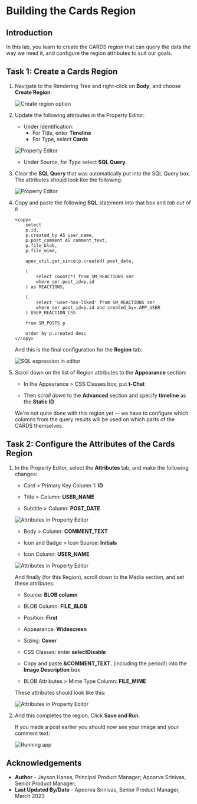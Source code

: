 # Building the Cards Region

## Introduction

In this lab, you learn to create the CARDS region that can query the data
the way we need it, and configure the region attributes to suit our
goals.

## **Task 1**: Create a Cards Region

1. Navigate to the Rendering Tree and right-click on **Body**, and
choose **Create Region**.   

    ![Create region option](images/create-region.png)

2. Update the following attributes in the Property Editor:

    - Under Identification:
         - For Title, enter **Timeline**
         - For Type, select **Cards**

    ![Property Editor](images/title-type.png)

    - Under Source, for Type select **SQL Query**.

3.  Clear the **SQL Query** that was automatically put into the SQL
    Query box. The attributes should look like the following:

    ![Property Editor](images/type-sql.png)

4.  Copy and paste the following **SQL** statement into that box and
    *tab out* of it

    ```
    <copy>
        select
        p.id,
        p.created_by AS user_name,
        p.post_comment AS comment_text,
        p.file_blob,
        p.file_mime,
        
        apex_util.get_since(p.created) post_date,

        (
            select count(*) from SM_REACTIONS smr 
            where smr.post_id=p.id
        ) as REACTIONS,

        (
            select 'user-has-liked' from SM_REACTIONS smr 
            where smr.post_id=p.id and created_by=:APP_USER
        ) USER_REACTION_CSS

        from SM_POSTS p 

        order by p.created desc
    </copy>
    ```

    And this is the final configuration for the **Region** tab:

    ![SQL expression in editor](images/sql-code.png)

5. Scroll down on the list of Region attributes to the **Appearance**
section:

    - In the Appearance > CSS Classes box, put **t-Chat**

    - Then *scroll down* to the **Advanced** section and specify
    **timeline** as the **Static ID**

    We're not quite done with this region yet -- we have to configure
which columns from the query results will be used on which parts of the
CARDS themselves.

## **Task 2**: Configure the Attributes of the Cards Region

1. In the Property Editor, select the **Attributes** tab, and make
the following changes:

    - Card > Primary Key Column 1: **ID**

    - Title > Column: **USER_NAME**

    - Subtitle > Column: **POST_DATE**

    ![Attributes in Property Editor](images/attributes-1.png)

    - Body > Column: **COMMENT_TEXT**

    - Icon and Badge > Icon Source: **Initials**

    - Icon Column: **USER_NAME**

    ![Attributes in Property Editor](images/attributes-2.png)

    And finally (for this Region), scroll down to the Media section, and set
these attributes:

    - Source: **BLOB column**

    - BLOB Column: **FILE_BLOB**

    - Position: **First**

    - Appearance: **Widescreen**

    - Sizing: **Cover**

    - CSS Classes: enter **selectDisable**

    - Copy and paste **&COMMENT_TEXT.** (including the period!)
    into the **Image Description** box

    - BLOB Attributes > Mime Type Column: **FILE_MIME**

    These attributes should look like this:

    ![Attributes in Property Editor](images/attributes-3.png)

2. And this completes the region. Click **Save and Run**.

    If you made a post earlier you should now see your image and your
comment text:

    ![Running app](images/run-app.png)


## **Acknowledgements**

 - **Author** - Jayson Hanes, Principal Product Manager; Apoorva Srinivas, Senior Product Manager; 
 - **Last Updated By/Date** - Apoorva Srinivas, Senior Product Manager, March 2023